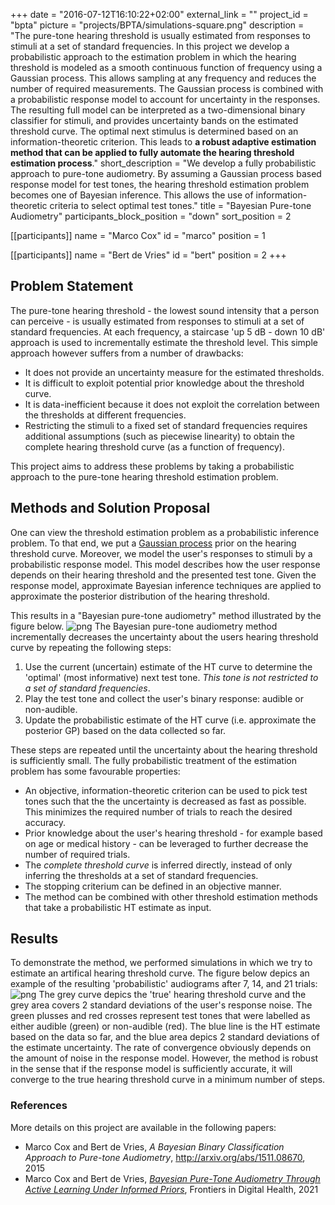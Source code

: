 +++
date = "2016-07-12T16:10:22+02:00"
external_link = ""
project_id = "bpta"
picture = "projects/BPTA/simulations-square.png"
description = "The pure-tone hearing threshold is usually estimated from responses to stimuli at a set of standard frequencies. In this project we develop a probabilistic approach to the estimation problem in which the hearing threshold is modeled as a smooth continuous function of frequency using a Gaussian process. This allows sampling at any frequency and reduces the number of required measurements. The Gaussian process is combined with a probabilistic response model to account for uncertainty in the responses. The resulting full model can be interpreted as a two-dimensional binary classifier for stimuli, and provides uncertainty bands on the estimated threshold curve. The optimal next stimulus is determined based on an information-theoretic criterion. This leads to **a robust adaptive estimation method that can be applied to fully automate the hearing threshold estimation process**."
short_description = "We develop a fully probabilistic approach to pure-tone audiometry. By assuming a Gaussian process based response model for test tones, the hearing threshold estimation problem becomes one of Bayesian inference. This allows the use of information-theoretic criteria to select optimal test tones."
title = "Bayesian Pure-tone Audiometry"
participants_block_position = "down"
sort_position = 2

[[participants]]
    name = "Marco Cox"
    id = "marco"
    position = 1

[[participants]]
    name = "Bert de Vries"
    id = "bert"
    position = 2
+++

## Problem Statement

The pure-tone hearing threshold - the lowest sound intensity that a person can perceive - is usually estimated from responses to stimuli at a set of standard frequencies. At each frequency, a staircase 'up 5 dB - down 10 dB' approach is used to incrementally estimate the threshold level. This simple approach however suffers from a number of drawbacks:

- It does not provide an uncertainty measure for the estimated thresholds.
- It is difficult to exploit potential prior knowledge about the threshold curve.
- It is data-inefficient because it does not exploit the correlation between the thresholds at different frequencies.
- Restricting the stimuli to a fixed set of standard frequencies requires additional assumptions (such as piecewise linearity) to obtain the complete hearing threshold curve (as a function of frequency).

This project aims to address these problems by taking a probabilistic approach to the pure-tone hearing threshold estimation problem.


## Methods and Solution Proposal

One can view the threshold estimation problem as a probabilistic inference problem. To that end, we put a [Gaussian process](https://en.wikipedia.org/wiki/Gaussian_process) prior on the hearing threshold curve. Moreover, we model the user's responses to stimuli by a probabilistic response model. This model describes how the user response depends on their hearing threshold and the presented test tone. Given the response model, approximate Bayesian inference techniques are applied to approximate the posterior distribution of the hearing threshold.

This results in a "Bayesian pure-tone audiometry" method illustrated by the figure below.
![png](/img/projects/BPTA/BPTA-architecture.png)
The Bayesian pure-tone audiometry method incrementally decreases the uncertainty about the users hearing threshold curve by repeating the following steps:

1. Use the current (uncertain) estimate of the HT curve to determine the 'optimal' (most informative) next test tone. *This tone is not restricted to a set of standard frequencies*.
2. Play the test tone and collect the user's binary response: audible or non-audible.
3. Update the probabilistic estimate of the HT curve (i.e. approximate the posterior GP) based on the data collected so far.

These steps are repeated until the uncertainty about the hearing threshold is sufficiently small. The fully probabilistic treatment of the estimation problem has some favourable properties:

- An objective, information-theoretic criterion can be used to pick test tones such that the the uncertainty is decreased as fast as possible. This minimizes the required number of trials to reach the desired accuracy.
- Prior knowledge about the user's hearing threshold - for example based on age or medical history - can be leveraged to further decrease the number of required trials.
- The *complete threshold curve* is inferred directly, instead of only inferring the thresholds at a set of standard frequencies.
- The stopping criterium can be defined in an objective manner.
- The method can be combined with other threshold estimation methods that take a probabilistic HT estimate as input.

## Results

To demonstrate the method, we performed simulations in which we try to estimate an artifical hearing threshold curve. The figure below depics an example of the resulting 'probabilistic' audiograms after 7, 14, and 21 trials:
![png](/img/projects/BPTA/simulations.png)
The grey curve depics the 'true' hearing threshold curve and the grey area covers 2 standard deviations of the user's response noise. The green plusses and red crosses represent test tones that were labelled as either audible (green) or non-audible (red). The blue line is the HT estimate based on the data so far, and the blue area depics 2 standard deviations of the estimate uncertainty. The rate of convergence obviously depends on the amount of noise in the response model. However, the method is robust in the sense that if the response model is sufficiently accurate, it will converge to the true hearing threshold curve in a minimum number of steps.


### References

More details on this project are available in the following papers:

- Marco Cox and Bert de Vries, _A Bayesian Binary Classification Approach to Pure-tone Audiometry_, http://arxiv.org/abs/1511.08670, 2015
- Marco Cox and Bert de Vries, [_Bayesian Pure-Tone Audiometry Through Active Learning Under Informed Priors_](https://www.frontiersin.org/articles/10.3389/fdgth.2021.723348/full), Frontiers in Digital Health, 2021
